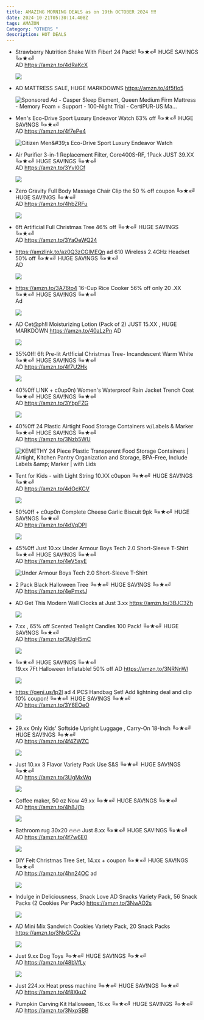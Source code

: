```yaml
---
title: AMAZING MORNING DEALS as on 19th OCTOBER 2024 ‼‼
date: 2024-10-21T05:30:14.408Z
tags: AMAZON
Category: "OTHERS "
description: HOT DEALS
---
```

* Strawberry Nutrition Shake With Fiber! 24 Pack! 
  ╚»★«╝ HUGE SAV!NGS ╚»★«╝\
  AD
  https://amzn.to/4dRaKcX<!--StartFragment-->

  ![](https://m.media-amazon.com/images/I/71gyU3iBrmL._AC_SL1300_.jpg)
* AD
  MATTRESS SALE, HUGE MARKDOWNS
  https://amzn.to/4f5fIo5<!--StartFragment-->

  ![Sponsored Ad - Casper Sleep Element, Queen Medium Firm Mattress - Memory Foam + Support - 100-Night Trial - CertiPUR-US Ma...](https://m.media-amazon.com/images/I/616pE5o+EtL._AC_UL320_.jpg)
* Men's Eco-Drive Sport Luxury Endeavor Watch
  63% off
  ╚»★«╝ HUGE SAV!NGS ╚»★«╝\
  AD
  https://amzn.to/4f7ePe4<!--StartFragment-->

  ![Citizen Men\&#39;s Eco-Drive Sport Luxury Endeavor Watch](https://m.media-amazon.com/images/I/71NFkANYx2L._AC_SX679_.jpg)
* Air Purifier 3-in-1 Replacement Filter, Core400S-RF, 1Pack
  JUST 39.XX
  ╚»★«╝ HUGE SAV!NGS ╚»★«╝\
  AD
  https://amzn.to/3YvI0Cf<!--StartFragment-->

  ![](https://m.media-amazon.com/images/I/91aW2-wLdjL._AC_SL1500_.jpg)
* Zero Gravity Full Body Massage Chair
  Clip the 50 % off coupon
  ╚»★«╝ HUGE SAV!NGS ╚»★«╝\
  AD
  https://amzn.to/4hbZRFu<!--StartFragment-->

  ![](https://m.media-amazon.com/images/I/61nf6BL+dRL._AC_SL1500_.jpg)
* 6ft Artificial Full Christmas Tree 46% off 
  ╚»★«╝ HUGE SAV!NGS ╚»★«╝\
  AD
  https://amzn.to/3YaOeWQ24
* https://amzlink.to/az0Q3zCGlMEQn    ad
  610 Wireless 2.4GHz Headset
  50% off 
  ╚»★«╝ HUGE SAV!NGS ╚»★«╝\
  AD<!--StartFragment-->

  ![](https://m.media-amazon.com/images/I/61JiVo1gs0L._AC_SL1200_.jpg)
* https://amzn.to/3A76to4
  16-Cup Rice Cooker
  56% off only 20 .XX
  ╚»★«╝ HUGE SAV!NGS ╚»★«╝\
  Ad<!--StartFragment-->

  ![](https://m.media-amazon.com/images/I/41qJ8qzFstL._AC_SL1000_.jpg)
* AD
  Cet@ph!l Moisturizing Lotion (Pack of 2) JUST 15.XX , HUGE MARKDOWN
  https://amzn.to/40aLzPn AD<!--StartFragment-->

  ![](https://m.media-amazon.com/images/I/71U0OrAFWHL._SL1500_.jpg)
* 35%0ff!
  6ft Pre-lit Art!ficial Christmas Tree- Incandescent Warm White
  ╚»★«╝ HUGE SAV!NGS ╚»★«╝\
  AD
  https://amzn.to/4f7U2Hk<!--StartFragment-->

  ![](https://m.media-amazon.com/images/I/814O8394sTL._AC_SL1500_.jpg)
* 40%0ff
  LINK + c0up0n)
  Women's Waterproof Rain Jacket Trench Coat
  ╚»★«╝ HUGE SAV!NGS ╚»★«╝\
  AD
  https://amzn.to/3YbpFZG<!--StartFragment-->

  ![](https://m.media-amazon.com/images/I/41bJCwqSzAL._SR400,400_.jpg)
* 40%0ff
  24 Plastic Airtight Food Storage Containers w/Labels & Marker
  ╚»★«╝ HUGE SAV!NGS ╚»★«╝\
  AD
  https://amzn.to/3Nzb5WU<!--StartFragment-->

  ![KEMETHY 24 Piece Plastic Transparent Food Storage Containers | Airtight, Kitchen Pantry Organization and Storage, BPA-Free, Include Labels \&amp; Marker | with Lids](https://m.media-amazon.com/images/I/91-E8Th09GL.__AC_SX300_SY300_QL70_FMwebp_.jpg)
* Tent for Kids - with Light String
  10.XX c0upon
  ╚»★«╝ HUGE SAV!NGS ╚»★«╝\
  AD
  https://amzn.to/4dOcKCV<!--StartFragment-->

  ![](https://m.media-amazon.com/images/I/618EqhwAQCL._AC_SL1500_.jpg)
* 50%0ff + c0up0n
  Complete Cheese Garlic Biscuit 9pk
  ╚»★«╝ HUGE SAV!NGS ╚»★«╝\
  AD
  https://amzn.to/4dVqDPI<!--StartFragment-->

  ![](https://m.media-amazon.com/images/I/81NvC01FDQL._SL1500_.jpg)
* 45%0ff Just 10.xx 
  Under Armour Boys Tech 2.0 Short-Sleeve T-Shirt
  ╚»★«╝ HUGE SAV!NGS ╚»★«╝\
  AD
  https://amzn.to/4eV5syE<!--StartFragment-->

  ![Under Armour Boys Tech 2.0 Short-Sleeve T-Shirt](https://m.media-amazon.com/images/I/61NCMLaeS-L._AC_SX679_.jpg)
* 2 Pack Black Halloween Tree
  ╚»★«╝ HUGE SAV!NGS ╚»★«╝\
  AD
  https://amzn.to/4ePmxtJ
* AD  Get This Modern Wall Clocks at Just 3.xx
  https://amzn.to/3BJC3Zh<!--StartFragment-->

  ![](https://m.media-amazon.com/images/I/61trMedTU6L._AC_SL1500_.jpg)
* 7.xx , 65% off
  Scented Tealight Candles 100 Pack! 
  ╚»★«╝ HUGE SAV!NGS ╚»★«╝\
  AD
  https://amzn.to/3UgH5mC<!--StartFragment-->

  ![](https://m.media-amazon.com/images/I/71bWC5FqOsL._AC_SL1500_.jpg)
* ╚»★«╝ HUGE SAV!NGS ╚»★«╝\
  19.xx 
  7Ft Halloween Inflatable! 
  50% off
  AD
  https://amzn.to/3NRNnWl<!--StartFragment-->

  ![](https://m.media-amazon.com/images/I/71TMcktw+qL._AC_SL1500_.jpg)
* https://geni.us/lp2l      ad
  4 PCS Handbag Set! Add lightning deal and clip 10% coupon!
  ╚»★«╝ HUGE SAV!NGS ╚»★«╝\
  AD
  https://amzn.to/3Y6EOeO<!--StartFragment-->

  ![](https://m.media-amazon.com/images/I/81g88BEaREL._AC_SX679_.jpg)
* 29.xx Only
  Kids' Softside Upright Luggage , Carry-On 18-Inch
  ╚»★«╝ HUGE SAV!NGS ╚»★«╝\
  AD
  https://amzn.to/4f4ZWZC<!--StartFragment-->

  ![](https://m.media-amazon.com/images/I/71d+Yi1YtPS._AC_SL1500_.jpg)
* Just  10.xx 
  3 Flavor Variety Pack 
  Use S&S
  ╚»★«╝ HUGE SAV!NGS ╚»★«╝\
  AD
  https://amzn.to/3UgMxWq<!--StartFragment-->

  ![](https://m.media-amazon.com/images/I/81t+j7kv-mL._SL1500_.jpg)
* Coffee maker, 50 oz
  Now 49.xx
  ╚»★«╝ HUGE SAV!NGS ╚»★«╝\
  AD
  https://amzn.to/4h8Jj1b<!--StartFragment-->

  ![](https://m.media-amazon.com/images/I/8150coh3TDL._AC_SL1500_.jpg)
* Bathroom rug 30x20 🔥🔥🔥
  Just 8.xx
  ╚»★«╝ HUGE SAV!NGS ╚»★«╝\
  AD
  https://amzn.to/4f7w6E0<!--StartFragment-->

  ![](https://m.media-amazon.com/images/I/91-9H6R6Y4L._AC_SL1500_.jpg)
* DIY Felt Christmas Tree Set, 
  14.xx + coupon
  ╚»★«╝ HUGE SAV!NGS ╚»★«╝\
  AD
  https://amzn.to/4hn24OC   ad<!--StartFragment-->

  ![](https://m.media-amazon.com/images/I/71tOgE8sJ1L._AC_SL1001_.jpg)
* Indulge in Deliciousness, Snack Love
  AD
  Snacks Variety Pack, 56 Snack Packs (2 Cookies Per Pack)
  https://amzn.to/3NwAO2s<!--StartFragment-->

  ![](https://m.media-amazon.com/images/I/81JPbVpwI1L._SL1500_.jpg)
* AD
  Mini Mix Sandwich Cookies Variety Pack, 20 Snack Packs
  https://amzn.to/3NxGCZu<!--StartFragment-->

  ![](https://m.media-amazon.com/images/I/81afVt1zpmL._SL1500_.jpg)
* Just 9.xx 
  Dog Toys
  ╚»★«╝ HUGE SAV!NGS ╚»★«╝\
  AD
  https://amzn.to/48bVfLy<!--StartFragment-->

  ![](https://m.media-amazon.com/images/I/91Rgyiif18L._AC_SL1500_.jpg)
* Just 224.xx 
  Heat press machine
  ╚»★«╝ HUGE SAV!NGS ╚»★«╝\
  AD
  https://amzn.to/4f8Xku2
* Pumpkin Carving Kit Halloween, 16.xx
  ╚»★«╝ HUGE SAV!NGS ╚»★«╝\
  AD
  https://amzn.to/3NxpSBB
